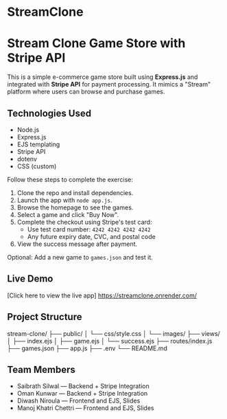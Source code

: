 # StreamClone

# Stream Clone Game Store with Stripe API

This is a simple e-commerce game store built using **Express.js** and integrated with **Stripe API** for payment processing. It mimics a "Stream" platform where users can browse and purchase games.   

## Technologies Used

- Node.js
- Express.js
- EJS templating
- Stripe API
- dotenv
- CSS (custom)




Follow these steps to complete the exercise:

1. Clone the repo and install dependencies.
2. Launch the app with `node app.js`.
3. Browse the homepage to see the games.
4. Select a game and click "Buy Now".
5. Complete the checkout using Stripe's test card:
   - Use test card number: `4242 4242 4242 4242`
   - Any future expiry date, CVC, and postal code
6. View the success message after payment.

Optional: Add a new game to `games.json` and test it.

##  Live Demo

[Click here to view the live app]
https://streamclone.onrender.com/


## Project Structure

stream-clone/
├── public/
│   └── css/style.css
│   └── images/
├── views/
│   ├── index.ejs
│   ├── game.ejs
│   └── success.ejs
├── routes/index.js
├── games.json
├── app.js
├── .env
└── README.md

## Team Members

- Saibrath Silwal — Backend + Stripe Integration
- Oman Kunwar —  Backend + Stripe Integration
- Diwash Niroula — Frontend and EJS, Slides
- Manoj Khatri Chettri — Frontend and EJS, Slides
````
